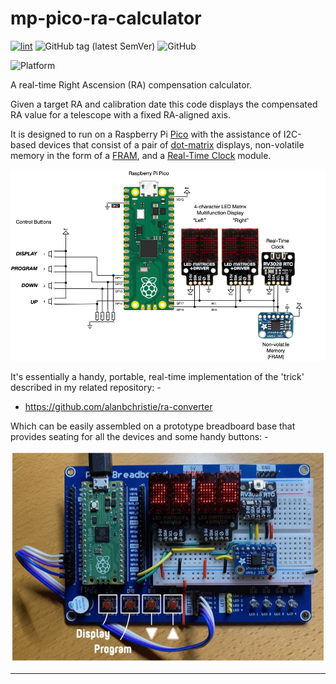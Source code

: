 # mp-pico-ra-calculator

[![lint](https://github.com/alanbchristie/mp-pico-ra-calculator/actions/workflows/lint.yaml/badge.svg)](https://github.com/alanbchristie/mp-pico-ra-calculator/actions/workflows/lint.yaml)
![GitHub tag (latest SemVer)](https://img.shields.io/github/v/tag/alanbchristie/mp-pico-ra-calculator)
![GitHub](https://img.shields.io/github/license/alanbchristie/mp-pico-ra-calculator)

![Platform](https://img.shields.io/badge/platform-micropython-lightgrey)

A real-time Right Ascension (RA) compensation calculator.

Given a target RA and calibration date this code displays the compensated
RA value for a telescope with a fixed RA-aligned axis.

It is designed to run on a Raspberry Pi [Pico] with the assistance of I2C-based
devices that consist of a pair of [dot-matrix] displays, non-volatile memory
in the form of a [FRAM], and a [Real-Time Clock] module.

![schematic](mp-pico-ra-calculator-schematic.png)

It's essentially a handy, portable, real-time implementation of the
'trick' described in my related repository: -

- https://github.com/alanbchristie/ra-converter

Which can be easily assembled on a prototype breadboard base that
provides seating for all the devices and some handy buttons: -

![breadboard](mp-pico-ra-calculator-breadboard.jpg)

---

[dot-matrix]: https://shop.pimoroni.com/products/led-dot-matrix-breakout?variant=32274405621843
[fram]: https://shop.pimoroni.com/products/adafruit-i2c-non-volatile-fram-breakout-256kbit-32kbyte
[pico]: https://shop.pimoroni.com/products/raspberry-pi-pico?variant=32402092294227
[real-time clock]: https://shop.pimoroni.com/products/rv3028-real-time-clock-rtc-breakout
